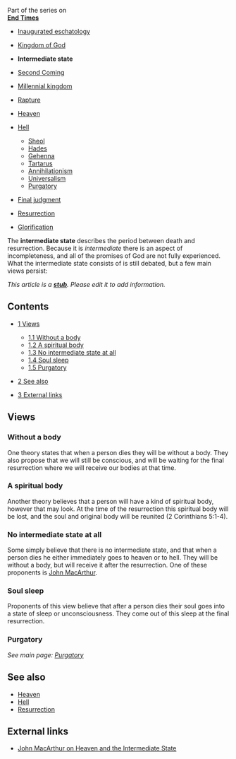 Part of the series on  
**[End Times](End_times "End times")**
-   [Inaugurated eschatology](Inaugurated_eschatology "Inaugurated eschatology")
-   [Kingdom of God](Kingdom_of_God "Kingdom of God")
-   **Intermediate state**
-   [Second Coming](Second_Coming "Second Coming")
-   [Millennial kingdom](Millennial_kingdom "Millennial kingdom")
-   [Rapture](Rapture "Rapture")
-   [Heaven](Heaven "Heaven")
-   [Hell](Hell "Hell")
    -   [Sheol](Sheol "Sheol")
    -   [Hades](Hades "Hades")
    -   [Gehenna](Gehenna "Gehenna")
    -   [Tartarus](Tartarus "Tartarus")
    -   [Annihilationism](Annihilationism "Annihilationism")
    -   [Universalism](Universalism "Universalism")
    -   [Purgatory](Purgatory "Purgatory")

-   [Final judgment](Final_judgment "Final judgment")
-   [Resurrection](Resurrection "Resurrection")
-   [Glorification](Glorification "Glorification")

The **intermediate state** describes the period between death and
resurrection. Because it is *intermediate* there is an aspect of
incompleteness, and all of the promises of God are not fully
experienced. What the intermediate state consists of is still
debated, but a few main views persist:

*This article is a **[stub](http://www.theopedia.com/Category:Theopedia_stubs "Category:Theopedia stubs")**. Please edit it to add information.*
## Contents

-   [1 Views](#Views)
    -   [1.1 Without a body](#Without_a_body)
    -   [1.2 A spiritual body](#A_spiritual_body)
    -   [1.3 No intermediate state at all](#No_intermediate_state_at_all)
    -   [1.4 Soul sleep](#Soul_sleep)
    -   [1.5 Purgatory](#Purgatory)

-   [2 See also](#See_also)
-   [3 External links](#External_links)

## Views

### Without a body

One theory states that when a person dies they will be without a
body. They also propose that we will still be conscious, and will
be waiting for the final resurrection where we will receive our
bodies at that time.

### A spiritual body

Another theory believes that a person will have a kind of spiritual
body, however that may look. At the time of the resurrection this
spiritual body will be lost, and the soul and original body will be
reunited (2 Corinthians 5:1-4).

### No intermediate state at all

Some simply believe that there is no intermediate state, and that
when a person dies he either immediately goes to heaven or to hell.
They will be without a body, but will receive it after the
resurrection. One of these proponents is
[John MacArthur](John_MacArthur "John MacArthur").

### Soul sleep

Proponents of this view believe that after a person dies their soul
goes into a state of sleep or unconsciousness. They come out of
this sleep at the final resurrection.

### Purgatory

*See main page: [Purgatory](Purgatory "Purgatory")*
## See also

-   [Heaven](Heaven "Heaven")
-   [Hell](Hell "Hell")
-   [Resurrection](Resurrection "Resurrection")

## External links

-   [John MacArthur on Heaven and the Intermediate State](http://www.biblebb.com/files/macqa/70-20-2.htm)



